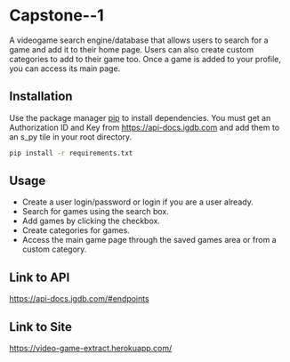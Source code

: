 # Capstone--1
A videogame search engine/database that allows users to search for a game and add it to their home page. Users can also create custom categories to add to their game too. Once a game is added to your profile, you can access its main page.

## Installation

Use the package manager [pip](https://pip.pypa.io/en/stable/) to install dependencies.
You must get an Authorization ID and Key from https://api-docs.igdb.com and add them to an s_py tile in your root directory.

```bash
pip install -r requirements.txt
```

## Usage
* Create a user login/password or login if you are a user already.
* Search for games using the search box.
* Add games by clicking the checkbox.
* Create categories for games. 
* Access the main game page through the saved games area or from a custom category.


## Link to API
https://api-docs.igdb.com/#endpoints

## Link to Site
https://video-game-extract.herokuapp.com/
